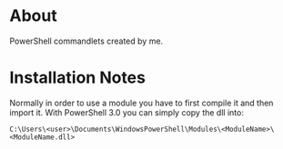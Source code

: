 About
=====

PowerShell commandlets created by me.

Installation Notes
=============

Normally in order to use a module you have to first compile it and
then import it.  With PowerShell 3.0 you can simply copy the dll into:

```
C:\Users\<user>\Documents\WindowsPowerShell\Modules\<ModuleName>\<ModuleName.dll>
```

